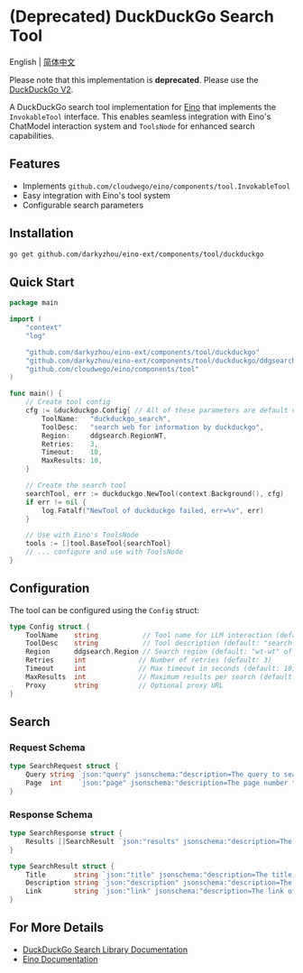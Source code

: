 # (Deprecated) DuckDuckGo Search Tool

English | [简体中文](README_zh.md)

Please note that this implementation is **deprecated**. Please use the [DuckDuckGo V2](https://github.com/darkyzhou/eino-ext/tree/main/components/tool/duckduckgo/v2).

A DuckDuckGo search tool implementation for [Eino](https://github.com/cloudwego/eino) that implements the `InvokableTool` interface. This enables seamless integration with Eino's ChatModel interaction system and `ToolsNode` for enhanced search capabilities.

## Features

- Implements `github.com/cloudwego/eino/components/tool.InvokableTool`
- Easy integration with Eino's tool system
- Configurable search parameters

## Installation

```bash
go get github.com/darkyzhou/eino-ext/components/tool/duckduckgo
```

## Quick Start

```go
package main

import (
    "context"
    "log"

    "github.com/darkyzhou/eino-ext/components/tool/duckduckgo"
    "github.com/darkyzhou/eino-ext/components/tool/duckduckgo/ddgsearch"
    "github.com/cloudwego/eino/components/tool"
)

func main() {
    // Create tool config
    cfg := &duckduckgo.Config{ // All of these parameters are default values, for demonstration purposes only
        ToolName:   "duckduckgo_search",
        ToolDesc:   "search web for information by duckduckgo",
        Region:     ddgsearch.RegionWT,
        Retries:    3,
        Timeout:    10,
        MaxResults: 10,
    }

    // Create the search tool
    searchTool, err := duckduckgo.NewTool(context.Background(), cfg)
    if err != nil {
        log.Fatalf("NewTool of duckduckgo failed, err=%v", err)
    }

    // Use with Eino's ToolsNode
    tools := []tool.BaseTool{searchTool}
    // ... configure and use with ToolsNode
}
```

## Configuration

The tool can be configured using the `Config` struct:

```go
type Config struct {
    ToolName    string           // Tool name for LLM interaction (default: "duckduckgo_search")
    ToolDesc    string           // Tool description (default: "search web for information by duckduckgo")
    Region      ddgsearch.Region // Search region (default: "wt-wt" of no specified region)
    Retries     int             // Number of retries (default: 3)
    Timeout     int             // Max timeout in seconds (default: 10)
    MaxResults  int             // Maximum results per search (default: 10)
    Proxy       string          // Optional proxy URL
}
```

## Search

### Request Schema
```go
type SearchRequest struct {
    Query string `json:"query" jsonschema:"description=The query to search the web for"`
    Page  int    `json:"page" jsonschema:"description=The page number to search for, default: 1"`
}
```

### Response Schema
```go
type SearchResponse struct {
    Results []SearchResult `json:"results" jsonschema:"description=The results of the search"`
}

type SearchResult struct {
    Title       string `json:"title" jsonschema:"description=The title of the search result"`
    Description string `json:"description" jsonschema:"description=The description of the search result"`
    Link        string `json:"link" jsonschema:"description=The link of the search result"`
}
```

## For More Details

- [DuckDuckGo Search Library Documentation](ddgsearch/README.md)
- [Eino Documentation](https://github.com/cloudwego/eino)
